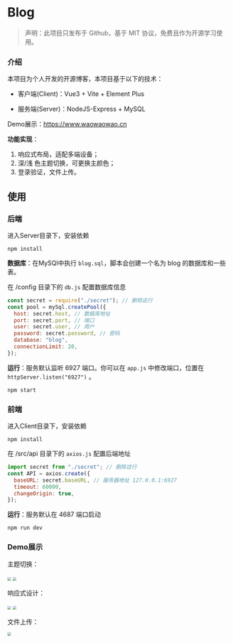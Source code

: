# Blog

> 声明：此项目只发布于 Github，基于 MIT 协议，免费且作为开源学习使用。

### 介绍

本项目为个人开发的开源博客，本项目基于以下的技术：

- 客户端(Client)：Vue3 + Vite + Element Plus

- 服务端(Server)：NodeJS-Express + MySQL

Demo展示：https://www.waowaowao.cn

**功能实现**：

1. 响应式布局，适配多端设备；
2. 深/浅 色主题切换，可更换主颜色；
3. 登录验证，文件上传。

## 使用

### 后端

进入Server目录下，安装依赖

```shell
npm install
```

**数据库**：在MySQl中执行 `blog.sql`，脚本会创建一个名为 blog 的数据库和一些表。

在 /config 目录下的 `db.js` 配置数据库信息

```js
const secret = require("./secret"); // 删除这行
const pool = mySql.createPool({
  host: secret.host, // 数据库地址
  port: secret.port, // 端口
  user: secret.user, // 用户
  password: secret.password, // 密码
  database: "blog",
  connectionLimit: 20,
});
```

**运行**：服务默认监听 6927 端口。你可以在 `app.js` 中修改端口，位置在 `httpServer.listen("6927")` 。

```shell
npm start
```

### 前端

进入Client目录下，安装依赖

```shell
npm install
```

在 /src/api 目录下的 `axios.js` 配置后端地址

```js
import secret from "./secret"; // 删除这行
const API = axios.create({
  baseURL: secret.baseURL, // 服务器地址 127.0.0.1:6927
  timeout: 60000,
  changeOrigin: true,
});
```

**运行**：服务默认在 4687 端口启动

```shell
npm run dev
```

### Demo展示

主题切换：

<img src="./img/a.jpg" style="zoom:50%;" />

<img src="./img/b.jpg" style="zoom: 50%;" />

响应式设计：

<img src="./img/e.jpg" style="zoom: 50%;" />

<img src="./img/f.jpg" style="zoom: 50%;" />

文件上传：

<img src="./img/d.jpg" style="zoom:50%;" />